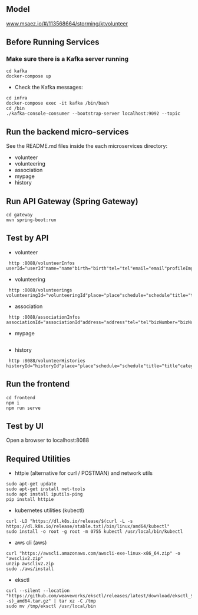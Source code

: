 # 

## Model
www.msaez.io/#/113568664/storming/ktvolunteer

## Before Running Services
### Make sure there is a Kafka server running
```
cd kafka
docker-compose up
```
- Check the Kafka messages:
```
cd infra
docker-compose exec -it kafka /bin/bash
cd /bin
./kafka-console-consumer --bootstrap-server localhost:9092 --topic
```

## Run the backend micro-services
See the README.md files inside the each microservices directory:

- volunteer
- volunteering
- association
- mypage
- history


## Run API Gateway (Spring Gateway)
```
cd gateway
mvn spring-boot:run
```

## Test by API
- volunteer
```
 http :8088/volunteerInfos userId="userId"name="name"birth="birth"tel="tel"email="email"profileImg="profileImg"interest="interest"time="time"location="location"
```
- volunteering
```
 http :8088/volunteerings volunteeringId="volunteeringId"place="place"schedule="schedule"title="title"category="category"personnel="personnel"userId="userId"
```
- association
```
 http :8088/associationInfos associationId="associationId"address="address"tel="tel"bizNumber="bizNumber"email="email"place="place"schedule="schedule"title="title"category="category"
```
- mypage
```
```
- history
```
 http :8088/volunteerHistories historyId="historyId"place="place"schedule="schedule"title="title"category="category"personnel="personnel"userId="userId"
```


## Run the frontend
```
cd frontend
npm i
npm run serve
```

## Test by UI
Open a browser to localhost:8088

## Required Utilities

- httpie (alternative for curl / POSTMAN) and network utils
```
sudo apt-get update
sudo apt-get install net-tools
sudo apt install iputils-ping
pip install httpie
```

- kubernetes utilities (kubectl)
```
curl -LO "https://dl.k8s.io/release/$(curl -L -s https://dl.k8s.io/release/stable.txt)/bin/linux/amd64/kubectl"
sudo install -o root -g root -m 0755 kubectl /usr/local/bin/kubectl
```

- aws cli (aws)
```
curl "https://awscli.amazonaws.com/awscli-exe-linux-x86_64.zip" -o "awscliv2.zip"
unzip awscliv2.zip
sudo ./aws/install
```

- eksctl 
```
curl --silent --location "https://github.com/weaveworks/eksctl/releases/latest/download/eksctl_$(uname -s)_amd64.tar.gz" | tar xz -C /tmp
sudo mv /tmp/eksctl /usr/local/bin
```

